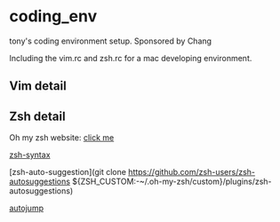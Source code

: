 # coding_env
 tony's coding environment setup. Sponsored by Chang

Including the vim.rc and zsh.rc for a mac developing environment.

## Vim detail


## Zsh detail
Oh my zsh website: [click me](https://ohmyz.sh/)

[zsh-syntax](https://github.com/zsh-users/zsh-syntax-highlighting/blob/master/INSTALL.md)

[zsh-auto-suggestion](git clone https://github.com/zsh-users/zsh-autosuggestions ${ZSH_CUSTOM:-~/.oh-my-zsh/custom}/plugins/zsh-autosuggestions)

[autojump](https://github.com/wting/autojump)
